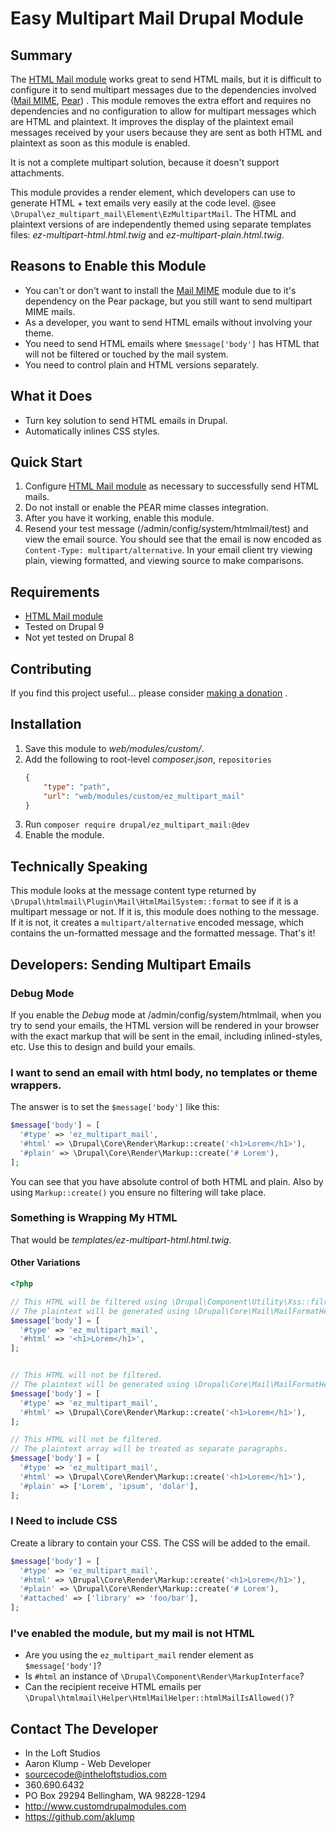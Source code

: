 # Easy Multipart Mail Drupal Module

## Summary

The [HTML Mail module](https://www.drupal.org/project/htmlmail) works great to send HTML mails, but it is difficult to configure it to send multipart messages due to the dependencies involved ([Mail MIME](https://www.drupal.org/project/mailmime), [Pear](https://pear.php.net/package/Mail_Mime)) . This module removes the extra effort and requires no dependencies and no configuration to allow for multipart messages which are HTML and plaintext. It improves the display of the plaintext email messages received by your users because they are sent as both HTML and plaintext as soon as this module is enabled.

It is not a complete multipart solution, because it doesn't support attachments.

This module provides a render element, which developers can use to generate HTML + text emails very easily at the code level. @see `\Drupal\ez_multipart_mail\Element\EzMultipartMail`. The HTML and plaintext versions of are independently themed using separate templates files: _ez-multipart-html.html.twig_ and _ez-multipart-plain.html.twig_.

## Reasons to Enable this Module

* You can't or don't want to install the [Mail MIME](https://www.drupal.org/project/mailmime) module due to it's dependency on the Pear package, but you still want to send multipart MIME mails.
* As a developer, you want to send HTML emails without involving your theme.
* You need to send HTML emails where `$message['body']` has HTML that will not be filtered or touched by the mail system.
* You need to control plain and HTML versions separately.


## What it Does

* Turn key solution to send HTML emails in Drupal.
* Automatically inlines CSS styles.

## Quick Start

1. Configure [HTML Mail module](https://www.drupal.org/project/htmlmail) as necessary to successfully send HTML mails.
1. Do not install or enable the PEAR mime classes integration.
1. After you have it working, enable this module.
1. Resend your test message (/admin/config/system/htmlmail/test) and view the email source. You should see that the email is now encoded as `Content-Type: multipart/alternative`. In your email client try viewing plain, viewing formatted, and viewing source to make comparisons.

## Requirements

* [HTML Mail module](https://www.drupal.org/project/htmlmail)
* Tested on Drupal 9
* Not yet tested on Drupal 8

## Contributing

If you find this project useful... please consider [making a donation](https://www.paypal.com/cgi-bin/webscr?cmd=_s-xclick&hosted_button_id=4E5KZHDQCEUV8&item_name=Gratitude%20for%20aklump%2Fez_multipart_mail)
.

## Installation

1. Save this module to _web/modules/custom/_.
2. Add the following to root-level _composer.json_, `repositories`
    ```json
    {
        "type": "path",
        "url": "web/modules/custom/ez_multipart_mail"
    } 
    ```
3. Run `composer require drupal/ez_multipart_mail:@dev`
4. Enable the module.

## Technically Speaking

This module looks at the message content type returned by `\Drupal\htmlmail\Plugin\Mail\HtmlMailSystem::format` to see if it is a multipart message or not. If it is, this module does nothing to the message. If it is not, it creates a `multipart/alternative` encoded message, which contains the un-formatted message and the formatted message. That's it!

## Developers: Sending Multipart Emails

### Debug Mode

If you enable the _Debug_ mode at /admin/config/system/htmlmail, when you try to send your emails, the HTML version will be rendered in your browser with the exact markup that will be sent in the email, including inlined-styles, etc. Use this to design and build your emails.

### I want to send an email with html body, no templates or theme wrappers.

The answer is to set the `$message['body']` like this:

```php
$message['body'] = [
  '#type' => 'ez_multipart_mail',
  '#html' => \Drupal\Core\Render\Markup::create('<h1>Lorem</h1>'),
  '#plain' => \Drupal\Core\Render\Markup::create('# Lorem'),
];
```

You can see that you have absolute control of both HTML and plain. Also by using `Markup::create()` you ensure no filtering will take place.

### Something is Wrapping My HTML

That would be _templates/ez-multipart-html.html.twig_.

#### Other Variations

```php
<?php

// This HTML will be filtered using \Drupal\Component\Utility\Xss::filter().
// The plaintext will be generated using \Drupal\Core\Mail\MailFormatHelper::htmlToText().
$message['body'] = [
  '#type' => 'ez_multipart_mail',
  '#html' => '<h1>Lorem</h1>',
];


// This HTML will not be filtered.
// The plaintext will be generated using \Drupal\Core\Mail\MailFormatHelper::htmlToText().
$message['body'] = [
  '#type' => 'ez_multipart_mail',
  '#html' => \Drupal\Core\Render\Markup::create('<h1>Lorem</h1>'),
];

// This HTML will not be filtered.
// The plaintext array will be treated as separate paragraphs.
$message['body'] = [
  '#type' => 'ez_multipart_mail',
  '#html' => \Drupal\Core\Render\Markup::create('<h1>Lorem</h1>'),
  '#plain' => ['Lorem', 'ipsum', 'dolar'],
];
```

### I Need to include CSS

Create a library to contain your CSS. The CSS will be added to the email.

```php
$message['body'] = [
  '#type' => 'ez_multipart_mail',
  '#html' => \Drupal\Core\Render\Markup::create('<h1>Lorem</h1>'),
  '#plain' => \Drupal\Core\Render\Markup::create('# Lorem'),
  '#attached' => ['library' => 'foo/bar'],
];
```

### I've enabled the module, but my mail is not HTML

* Are you using the `ez_multipart_mail` render element as `$message['body']`?
* Is `#html` an instance of `\Drupal\Component\Render\MarkupInterface`?
* Can the recipient receive HTML emails per `\Drupal\htmlmail\Helper\HtmlMailHelper::htmlMailIsAllowed()`?

## Contact The Developer

* In the Loft Studios
* Aaron Klump - Web Developer
* sourcecode@intheloftstudios.com
* 360.690.6432
* PO Box 29294 Bellingham, WA 98228-1294
* <http://www.customdrupalmodules.com>
* <https://github.com/aklump>
